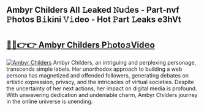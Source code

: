 ## Ambyr Childers All 𝙻eaked 𝙽u𝚍es - Part-nvf 𝙿hotos B𝚒kini 𝚅𝚒deo - Hot 𝙿art 𝙻eaks e3hVt

# <h2><a href="http://ld6x34r.urlbe.top/?page=Ambyr+Childers">🔗🔗👉👉 Ambyr Childers P𝚑oto𝚜Vid𝚎o</a></h2>

[![Ambyr Childers](https://i.imgur.com/eBuTRDB.gif)](http://ld6x34r.urlbe.top/?page=Ambyr+Childers)
Ambyr Childers, an intriguing and perplexing personage, transcends simple labels. Her unorthodox approach to building a web persona has magnetized and offended followers, generating debates on artistic expression, privacy, and the intricacies of virtual societies. Despite the uncertainty of her next actions, her impact on digital media is profound. With unwavering dedication and undeniable charm, Ambyr Childers journey in the online universe is unending.
